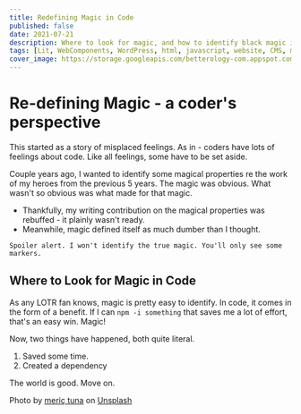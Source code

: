 ```yaml
---
title: Redefining Magic in Code
published: false
date: 2021-07-21
description: Where to look for magic, and how to identify black magic in code.
tags: [Lit, WebComponents, WordPress, html, javascript, website, CMS, markdown]
cover_image: https://storage.googleapis.com/betterology-com.appspot.com/images/landscape/700/meric-tuna-a8BYzjkkH4w-unsplash.jpg
---
```


# Re-defining Magic - a coder's perspective

This started as a story of misplaced feelings. As in - coders have lots of feelings about code. Like all feelings, some have to be set aside.

Couple years ago, I wanted to identify some magical properties re the work of my heroes from the previous 5 years. The magic was obvious. What wasn't so obvious was what made for that magic.

- Thankfully, my writing contribution on the magical properties was rebuffed - it plainly wasn't ready.
- Meanwhile, magic defined itself as much dumber than I thought.

`Spoiler alert. I won't identify the true magic. You'll only see some markers.`

## Where to Look for Magic in Code

As any LOTR fan knows, magic is pretty easy to identify. In code, it comes in the form of a benefit. If I can `npm -i something` that saves me a lot of effort, that's an easy win. Magic!

Now, two things have happened, both quite literal.

1. Saved some time.
1. Created a dependency

The world is good. Move on.




Photo by <a href="https://unsplash.com/@tunagraphy?utm_source=unsplash&utm_medium=referral&utm_content=creditCopyText">meriç tuna</a> on <a href="https://unsplash.com/s/photos/magic?utm_source=unsplash&utm_medium=referral&utm_content=creditCopyText">Unsplash</a>
  